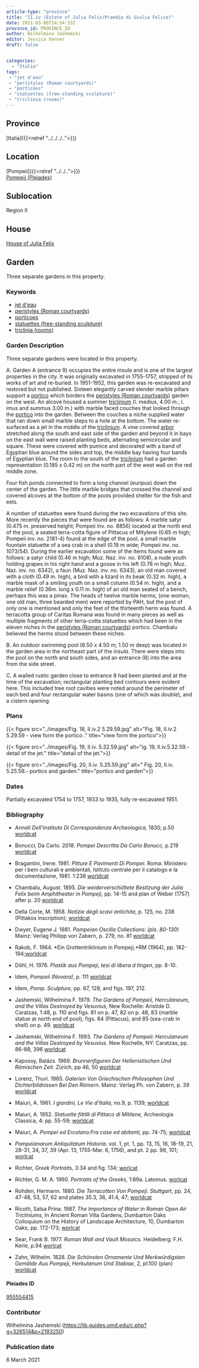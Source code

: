 ```yaml
---
article-type: "province"
title: "II.iv (Estate of Julia Felix/Praedia di Giulia Felice)"
date: 2021-03-06T14:54:53Z
province_id: PROVINCE_ID
author: Wilhelmina Jashemski
editor: Jessica Venner
draft: false


categories:
  - "Italia"
tags:
 - "jet d'eau"
 - "peristyles (Roman courtyards)"
 - "porticoes"
 - "statuettes (free-standing sculpture)"
 - "triclinia (rooms)"
---
```


## Province
[Italia]({{<relref "../../../..">}})

## Location

[Pompeii]({{<relref "../../..">}}) \
[Pompeii (Pleiades)](https://pleiades.stoa.org/places/433032)
<!--### Location Description-->

<!-- LEAVE THIS BLANK FOR NOW -->

## Sublocation
Region II


## House
[House of Julia Felix](https://pleiades.stoa.org/places/955554415)



## Garden
Three separate gardens in this property.


### Keywords
- [jet d'eau](http://vocab.getty.edu/page/aat/300435392)
- [peristyles (Roman courtyards)](http://vocab.getty.edu/page/aat/300080971)
- [porticoes](http://vocab.getty.edu/page/aat/300004145)
- [statuettes (free-standing sculpture)](http://vocab.getty.edu/page/aat/300312262)
- [triclinia (rooms)](http://vocab.getty.edu/page/aat/300004359)

### Garden Description
Three separate gardens were located in this property.  

A. Garden A (entrance 9) occupies the entire *insula* and is one of the largest properties in the city. It was originally excavated in 1755-1757, stripped of its works of art and re-buried. In 1951-1952, this garden was re-excavated and restored but not published. Sixteen elegantly carved slender marble pillars support a [portico](http://vocab.getty.edu/page/aat/300004145) which borders the [peristyles (Roman courtyards)](http://vocab.getty.edu/page/aat/300004029) garden on the west. An alcove housed a summer [triclinium](http://vocab.getty.edu/page/aat/300004359) (l. medius, 4.00 m.; l. imus and summus 3.00 m.) with marble faced couches that looked through the [portico](http://vocab.getty.edu/page/aat/300004145) into the garden. Between the couches a niche supplied water that ran down small marble steps to a hole at the bottom. The water re-surfaced as a jet in the middle of the [triclinium](http://vocab.getty.edu/page/aat/300004359). A vine covered [arbor](http://vocab.getty.edu/page/aat/300006781) stretched along the south and east side of the garden and beyond it in bays on the east wall were raised planting beds, alternating semicircular and square. These were covered with pumice and decorated with a band of Egyptian blue around the sides and top, the middle bay having four bands of Egyptian blue. The room to the south of the [triclinium](http://vocab.getty.edu/page/aat/300004359) had a garden representation (0.185 x 0.42 m) on the north part of the west wall on the red middle zone.

Four fish ponds connected to form a long channel (euripus) down the center of the garden. The little marble bridges that crossed the channel and covered alcoves at the bottom of the pools provided shelter for the fish and eels.

A number of statuettes were found during the two excavations of this site. More recently the pieces that were found are as follows: A marble satyr (0.475 m. preserved height; Pompeii inv. no. 8856) located at the north end of the pool, a seated terra-cotta figure of Pittacus of Mitylene (0.65 m high; Pompeii inv. no. 2181-4) found at the edge of the pool, a small marble fountain statuette of a sea crab in a shell (0.19 m wide; Pompeii inv. no. 1073/54). During the earlier excavation some of the items found were as follows: a satyr child (0.46 m high; Muz. Naz. inv. no. 6108), a nude youth holding grapes in his right hand and a goose in his left (0.76 m high; Muz. Naz. inv. no. 6342), a faun (Muz. Naz. inv. no. 6343), an old man covered with a cloth (0.49 m. high), a bird with a lizard in its beak (0.32 m. high), a marble mask of a smiling youth on a small column (0.54 m. high), and a marble relief (0.36m. long x 0.11 m. high) of an old man seated of a bench, perhaps this was a pinax. The heads of twelve marble herms, (one woman, one old man, three bearded men) were reported by PAH, but the post of only one is mentioned and only the feet of the thirteenth herm was found. A terracotta group of Caritas Romana was found in many pieces as well as multiple fragments of other terra-cotta statuettes which had been in the eleven niches in the [peristyles (Roman courtyards)](http://vocab.getty.edu/page/aat/300004029) portico. Chambalu believed the herms stood between these niches.  

B. An outdoor swimming pool (8.50 x 4.50 m; 1.50 m deep) was located in the garden area in the northeast part of the *insula*. There were steps into the pool on the north and south sides, and an entrance (8) into the area from the side street.

C. A walled rustic garden close to entrance 8 had been planted and at the time of the excavation; rectangular planting bed contours were evident here. This included tree root cavities were noted around the perimeter of each bed and four rectangular water basins (one of which was double), and a cistern opening.


### Plans
{{< figure src="../images/Fig. 18, II.iv.2   5.29.59.jpg" alt="Fig. 18, II.iv.2   5.29.59 - view form the portico ." title="view form the portico">}}

{{< figure src="../images/Fig. 19, II.iv.    5.32.59.jpg" alt="ig. 19, II.iv.5.32.59.- detail of the jet." title="detail of the jet.">}}

{{< figure src="../images/Fig. 20, II.iv.   5.25.59.jpg" alt=" Fig. 20, II.iv. 5.25.59.- portico and garden." title="portico and garden">}}



### Dates
Partially excavated 1754 to 1757, 1933 to 1935, fully re-excavated 1951.


### Bibliography
- *Annali Dell'instituto Di Correspondenza Archeologica,* 1830, p.50 [worldcat](http://www.worldcat.org/oclc/470771737)

- Bonucci, Da Carlo. 2018. *Pompei Descritta Da Carlo Bonucc,* p.219 [worldcat](http://www.worldcat.org/oclc/23518809)

- Bragantini, Irene. 1981. *Pitture E Pavimenti Di Pompei.* Roma: Ministero per i beni culturali e ambientali, Istituto centrale per il catalogo e la documentazione, 1981. 1:238 [worldcat](http://www.worldcat.org/oclc/13334913)

- Chambalu, August. 1895. *Die weiderverschüttete Besitzung der Julia Felix beim Amphitheater in Pompeji,* pp. 14-15 and plan of Weber (1757) after p. 20
[worldcat](http://www.worldcat.org/oclc/792767628)

- Della Corte, M. 1958. *Notizie degli scavi antichita*, p. 125, no. 238 (Pittakos inscription); [worldcat](http://www.worldcat.org/oclc/638883283)

- Dwyer, Eugene J. 1981. *Pompeian Oscilla Collections: (pls. 80-130)* Mainz: Verlag Philipp von Zabern, p. 279, no. 81 [worldcat](http://www.worldcat.org/oclc/8605701)

-  Rakob, F. 1964. *Ein Grottentriklinium in Pompeji,*RM (1964), pp. 182-194;[worldcat](http://www.worldcat.org/oclc/915809627)

- Döhl, H. 1976. *Plastik aus Pompeji, tesi di libera d tingen*, pp. 8-10.

- Idem, *Pompeii (Novara)*, p. 111 [worldcat](http://www.worldcat.org/oclc/2992975)

- Idem, *Pomp. Sculpture,* pp. 67, 128, and figs. 197, 212.

- Jashemski, Wilhelmina F. 1979. *The Gardens of Pompeii, Herculaneum, and the Villas Destroyed by Vesuvius,* New Rochelle: Aristide D. Caratzas, 1:48, p. 110 and figs. 81 on p. 47, 82 on p. 48, 83 (marble statue at north end of pool), figs. 84 (Pittacus), and 85 (sea-crab in shell) on p. 49. [worldcat](http://www.worldcat.org/oclc/884024123)

- Jashemski, Wilhelmina F. 1993. *The Gardens of Pompeii: Herculaneum and the Villas Destroyed by Vesuvius.* New Rochelle, NY: Caratzas, pp. 86-88, 396 [worldcat](http://www.worldcat.org/oclc/769881162)

- Kapossy, Balázs. 1969. *Brunnenfiguren Der Hellenistischen Und Römischen Zeit.* Zürich, pp 46, 50 [worldcat](http://www.worldcat.org/oclc/1154045622)

- Lorenz, Thuri. 1965. *Galerien Von Griechischen Philosophen Und Dichterbildnissen Bei Den Römern.* Mainz: Verlag Ph. von Zabern, p. 39 [worldcat](http://www.worldcat.org/oclc/716845245)

- Maiuri, A. 1961. *I giardini, Le Vie d’Italia*, no.9, p. 1139; [worldcat](http://www.worldcat.org/oclc/848522912)

- Maiuri, A. 1952. *Statuette fittilli di Pittaco di Mitilene,* Archeologia Classica, 4: pp. 55-59; [worldcat](http://www.worldcat.org/oclc/636561381)

- Maiuri, A. *Pompei ed Ercolano:Fra case ed abitanti,* pp. 74-75; [worldcat](http://www.worldcat.org/oclc/39459477)

- *Pompeianarum Antiquitatum Historia*. vol. 1, pt. 1, pp. 13, 15, 16, 18-19, 21, 28-31, 34, 37, 39 (Apr. 13, 1755-Mar. 6, 1756), and pt. 2 pp. 98, 101; [worlcat](http://www.worldcat.org/oclc/568028156)

- Richter, *Greek Portraits,* 3:34 and fig. 134; [worlcat](http://www.worldcat.org/oclc/1114814298)

- Richter, G. M. A. 1960. *Portraits of the Greeks*, 1:89a. Latomus. [worlcat](http://www.worldcat.org/oclc/282833744)

- Rohden, Hermann. 1880. *Die Terracotten Von Pompeji. Stuttgart*, pp. 24, 47-48, 53, 57, 62 and plates 35.3, 36, 41.4, 47; [worldcat](http://www.worldcat.org/oclc/185561361)

- Ricotti, Salsa Prina. 1987. *The Importance of Water in Roman Open Air Tricliniums*, In Ancient Roman Villa Gardens, Dumbarton Oaks Colloquium on the History of Landscape Architecture, 10, Dumbarton Oaks, pp. 172-173; [worlcat](http://www.worldcat.org/oclc/715121487)

- Sear, Frank B. 1977. *Roman Wall and Vault Mosaics.* Heidelberg: F.H. Kerle, p.94
[worlcat](http://www.worldcat.org/oclc/715456384)

- Zahn, Wilhelm. 1828. *Die Schönsten Ornamente Und Merkwürdigsten Gemälde Aus Pompeji, Herkulanum Und Stabiae*, 2, pl.100 (plan) [worldcat](http://www.worldcat.org/oclc/1141530520)




<!--#### Periodo ID-->

<!-- [PERIODO_ID](https://pleiades.stoa.org/places/PLEIADES_ID) -->

#### Pleiades ID

[955554415](https://pleiades.stoa.org/places/955554415)




### Contributor
Wilhelmina Jashemski (https://lib.guides.umd.edu/c.php?g=326514&p=2193250)  


### Publication date
6 March 2021

<!--### Related articles-->

<!-- Links to other related articles. Leave blank for now -->